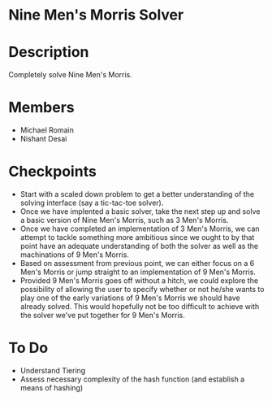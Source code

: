 Nine Men's Morris Solver
========================

Description
===========

Completely solve Nine Men's Morris.

Members
=======

-   Michael Romain
-   Nishant Desai

Checkpoints
===========

-   Start with a scaled down problem to get a better understanding of the solving interface (say a tic-tac-toe solver).
-   Once we have implented a basic solver, take the next step up and solve a basic version of Nine Men's Morris, such as 3 Men's Morris.
-   Once we have completed an implementation of 3 Men's Morris, we can attempt to tackle something more ambitious since we ought to by that point have an adequate understanding of both the solver as well as the machinations of 9 Men's Morris.
-   Based on assessment from previous point, we can either focus on a 6 Men's Morris or jump straight to an implementation of 9 Men's Morris.
-   Provided 9 Men's Morris goes off without a hitch, we could explore the possibility of allowing the user to specify whether or not he/she wants to play one of the early variations of 9 Men's Morris we should have already solved. This would hopefully not be too difficult to achieve with the solver we've put together for 9 Men's Morris.

To Do
=====

-   Understand Tiering
-   Assess necessary complexity of the hash function (and establish a means of hashing)


